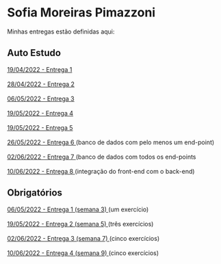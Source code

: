 # Sofia Moreiras Pimazzoni
Minhas entregas estão definidas aqui:
## Auto Estudo
<a href="https://github.com/Intelihub/Template_Aluno/blob/main/02_AUT_EST_ENTREGA/Coloque%20aqui%20as%20entregas%20do%20seu%20auto%20estudo.rtf"> 19/04/2022 - Entrega 1 </a>
<br>
<br>
<a href="https://github.com/sofipimazzoni/modulo2/tree/main/03_AUT_EST_ENTREGA/Semana%202">
28/04/2022 - Entrega 2 </a>
<br>
<br>
<a href="https://github.com/sofipimazzoni/modulo2/tree/main/03_AUT_EST_ENTREGA/Semana%203">
06/05/2022 - Entrega 3 </a>
<br>
<br>
<a href="https://github.com/sofipimazzoni/modulo2/tree/main/03_AUT_EST_ENTREGA/Semana%204">
19/05/2022 - Entrega 4 </a>
<br>
<br>
<a href="https://github.com/sofipimazzoni/modulo2/tree/main/03_AUT_EST_ENTREGA/Semana%205">
19/05/2022 - Entrega 5 </a>
<br>
<br>
<a href="https://github.com/sofipimazzoni/modulo2/tree/main/03_AUT_EST_ENTREGA/Semana%206">
26/05/2022 - Entrega 6 </a> (banco de dados com pelo menos um end-point)
<br>
<br>
<a href="https://github.com/sofipimazzoni/modulo2/tree/main/03_AUT_EST_ENTREGA/Semana%207">
02/06/2022 - Entrega 7 </a> (banco de dados com todos os end-points
<br>
<br>
<a href="https://github.com/sofipimazzoni/modulo2/tree/main/03_AUT_EST_ENTREGA/Semana%208">
10/06/2022 - Entrega 8 </a> (integração do front-end com o back-end)
## Obrigatórios
<a href="https://github.com/sofipimazzoni/modulo2/tree/main/04_AUT_EST_EX_OBRIGATORIOS/Semana%203">
06/05/2022 - Entrega 1 (semana 3) </a> (um exercício)
<br>
<br>
<a href="https://github.com/sofipimazzoni/modulo2/tree/main/04_AUT_EST_EX_OBRIGATORIOS/Semana%205">
19/05/2022 - Entrega 2 (semana 5) </a> (três exercícios)
<br>
<br>
<a href="https://github.com/sofipimazzoni/modulo2/tree/main/04_AUT_EST_EX_OBRIGATORIOS/semana%207">
02/06/2022 - Entrega 3 (semana 7) </a> (cinco exercícios)
<br>
<br>
<a href="">
10/06/2022 - Entrega 4 (semana 9) </a> (cinco exercícios)
